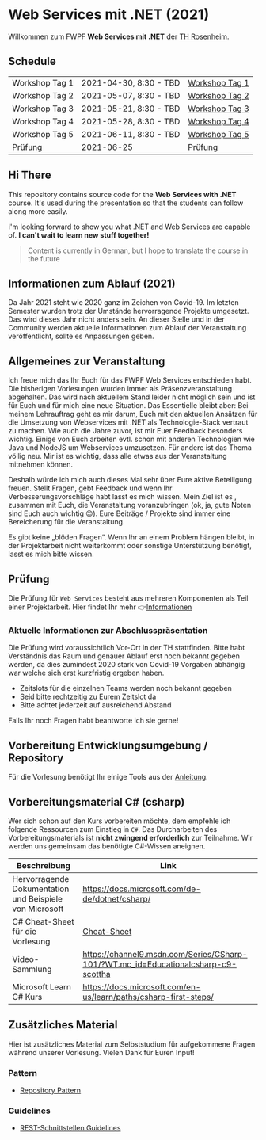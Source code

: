 # Web Services mit .NET (2021)

Willkommen zum FWPF **Web Services mit .NET** der [TH Rosenheim](https://www.th-rosenheim.de/).

## Schedule

|                |                        |                                                      |
| -------------- | ---------------------- | ---------------------------------------------------- |
| Workshop Tag 1 | 2021-04-30, 8:30 - TBD | [Workshop Tag 1](course/01_workshop_day_1/readme.md) |
| Workshop Tag 2 | 2021-05-07, 8:30 - TBD | [Workshop Tag 2](course/02_workshop_day_2/readme.md) |
| Workshop Tag 3 | 2021-05-21, 8:30 - TBD | [Workshop Tag 3](course/03_workshop_day_3/readme.md) |
| Workshop Tag 4 | 2021-05-28, 8:30 - TBD | [Workshop Tag 4](course/03_workshop_day_4/readme.md) |
| Workshop Tag 5 | 2021-06-11, 8:30 - TBD | [Workshop Tag 5](course/03_workshop_day_5/readme.md) |
| Prüfung        | 2021-06-25             | Prüfung                                              |

## Hi There

This repository contains source code for the **Web Services with .NET** course. It's used during the presentation so that the students can follow along more easily.

I'm looking forward to show you what .NET and Web Services are capable of.
**I can't wait to learn new stuff together!**

> Content is currently in German, but I hope to translate the course in the future

## Informationen zum Ablauf (2021)

Da Jahr 2021 steht wie 2020 ganz im Zeichen von Covid-19. Im letzten Semester wurden trotz der Umstände hervorragende Projekte umgesetzt. Das wird dieses Jahr nicht anders sein. An dieser Stelle und in der Community werden aktuelle Informationen zum Ablauf der Veranstaltung veröffentlicht, sollte es Anpassungen geben.

## Allgemeines zur Veranstaltung

Ich freue mich das Ihr Euch für das FWPF Web Services entschieden habt. Die bisherigen Vorlesungen wurden immer als Präsenzveranstaltung abgehalten. Das wird nach aktuellem Stand leider nicht möglich sein und ist für Euch und für mich eine neue Situation. Das Essentielle bleibt aber: Bei meinem Lehrauftrag geht es mir darum, Euch mit den aktuellen Ansätzen für die Umsetzung von Webservices mit .NET als Technologie-Stack vertraut zu machen. Wie auch die Jahre zuvor, ist mir Euer Feedback besonders wichtig. Einige von Euch arbeiten evtl. schon mit anderen Technologien wie Java und NodeJS um Webservices umzusetzen. Für andere ist das Thema völlig neu. Mir ist es wichtig, dass alle etwas aus der Veranstaltung mitnehmen können.

Deshalb würde ich mich auch dieses Mal sehr über Eure aktive Beteiligung freuen. Stellt Fragen, gebt Feedback und wenn Ihr Verbesserungsvorschläge habt lasst es mich wissen. Mein Ziel ist es , zusammen mit Euch, die Veranstaltung voranzubringen (ok, ja, gute Noten sind Euch auch wichtig 😉). Eure Beiträge / Projekte sind immer eine Bereicherung für die Veranstaltung.

Es gibt keine „blöden Fragen“. Wenn Ihr an einem Problem hängen bleibt, in der Projektarbeit nicht weiterkommt oder sonstige Unterstützung benötigt, lasst es mich bitte wissen.

## Prüfung

Die Prüfung für `Web Services` besteht aus mehreren Komponenten als Teil einer Projektarbeit. Hier findet Ihr mehr 👉[Informationen](course/00_exam/readme.md)

### Aktuelle Informationen zur Abschlusspräsentation

Die Prüfung wird voraussichtlich Vor-Ort in der TH stattfinden. Bitte habt Verständnis das Raum und genauer Ablauf erst noch bekannt gegeben werden, da dies zumindest 2020 stark von Covid-19 Vorgaben abhängig war welche sich erst kurzfristig ergeben haben.

- Zeitslots für die einzelnen Teams werden noch bekannt gegeben
- Seid bitte rechtzeitig zu Eurem Zeitslot da
- Bitte achtet jederzeit auf ausreichend Abstand

Falls Ihr noch Fragen habt beantworte ich sie gerne!

## Vorbereitung Entwicklungsumgebung / Repository

Für die Vorlesung benötigt Ihr einige Tools aus der [Anleitung](../../00_prerequisites/setup_instructions.md).

## Vorbereitungsmaterial C\# (csharp)

Wer sich schon auf den Kurs vorbereiten möchte, dem empfehle ich folgende Ressourcen zum Einstieg in `C#`. Das Durcharbeiten des Vorbereitungsmaterials ist **nicht zwingend erforderlich** zur Teilnahme. Wir werden uns gemeinsam das benötigte C#-Wissen aneignen.

| Beschreibung                                            | Link                                                                               |
| ------------------------------------------------------- | ---------------------------------------------------------------------------------- |
| Hervorragende Dokumentation und Beispiele von Microsoft | https://docs.microsoft.com/de-de/dotnet/csharp/                                    |
| C# Cheat-Sheet für die Vorlesung                        | [Cheat-Sheet](../../00_cheatsheets/csharplanguage/csharp_cheat_sheet.md)           |
| Video-Sammlung                                          | https://channel9.msdn.com/Series/CSharp-101/?WT.mc_id=Educationalcsharp-c9-scottha |
| Microsoft Learn C# Kurs                                 | https://docs.microsoft.com/en-us/learn/paths/csharp-first-steps/                   |

## Zusätzliches Material

Hier ist zusätzliches Material zum Selbststudium für aufgekommene Fragen während unserer Vorlesung.
Vielen Dank für Euren Input!

### Pattern

- [Repository Pattern](00_cheatsheets/patterns/repository/repository-pattern.md)

### Guidelines

- [REST-Schnittstellen Guidelines](00_cheatsheets/guidelines/rest-guidelines/rest-guidelines.md)
